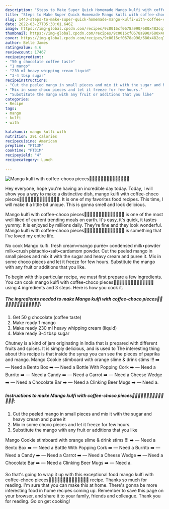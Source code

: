 ```yaml
---
description: "Steps to Make Super Quick Homemade Mango kulfi with coffee-choco pieces🥭🥭🥭🥭🥭🥭🥭🥭🥭🥭🥭🥭🍫🍫"
title: "Steps to Make Super Quick Homemade Mango kulfi with coffee-choco pieces🥭🥭🥭🥭🥭🥭🥭🥭🥭🥭🥭🥭🍫🍫"
slug: 1443-steps-to-make-super-quick-homemade-mango-kulfi-with-coffee-choco-pieces
date: 2022-03-27T05:30:01.646Z
image: https://img-global.cpcdn.com/recipes/9c0016cf0678a990/680x482cq70/mango-kulfi-with-coffee-choco-pieces-recipe-main-photo.jpg
thumbnail: https://img-global.cpcdn.com/recipes/9c0016cf0678a990/680x482cq70/mango-kulfi-with-coffee-choco-pieces-recipe-main-photo.jpg
cover: https://img-global.cpcdn.com/recipes/9c0016cf0678a990/680x482cq70/mango-kulfi-with-coffee-choco-pieces-recipe-main-photo.jpg
author: Belle James
ratingvalue: 4.6
reviewcount: 17467
recipeingredient:
- "50 g chocolate coffee taste"
- "1 mango"
- "230 ml heavy whipping cream liquid"
- "3-4 tbsp sugar"
recipeinstructions:
- "Cut the peeled mango in small pieces and mix it with the sugar and heavy cream and puree it"
- "Mix in some choco pieces and let it freeze for few hours."
- "Substitute the mango with any fruit or additions that you like"
categories:
- Recipe
tags:
- mango
- kulfi
- with

katakunci: mango kulfi with 
nutrition: 291 calories
recipecuisine: American
preptime: "PT13M"
cooktime: "PT31M"
recipeyield: "4"
recipecategory: Lunch

---
```



![Mango kulfi with coffee-choco pieces🥭🥭🥭🥭🥭🥭🥭🥭🥭🥭🥭🥭🍫🍫](https://img-global.cpcdn.com/recipes/9c0016cf0678a990/680x482cq70/mango-kulfi-with-coffee-choco-pieces-recipe-main-photo.jpg)

Hey everyone, hope you're having an incredible day today. Today, I will show you a way to make a distinctive dish, mango kulfi with coffee-choco pieces🥭🥭🥭🥭🥭🥭🥭🥭🥭🥭🥭🥭🍫🍫. It is one of my favorites food recipes. This time, I will make it a little bit unique. This is gonna smell and look delicious.

Mango kulfi with coffee-choco pieces🥭🥭🥭🥭🥭🥭🥭🥭🥭🥭🥭🥭🍫🍫 is one of the most well liked of current trending meals on earth. It's easy, it's quick, it tastes yummy. It is enjoyed by millions daily. They're fine and they look wonderful. Mango kulfi with coffee-choco pieces🥭🥭🥭🥭🥭🥭🥭🥭🥭🥭🥭🥭🍫🍫 is something that I've loved my entire life.

No cook Mango kulfi. fresh cream•mango purée• condensed milk•powder milk•crush pistachio•salt•cardamom powder. Cut the peeled mango in small pieces and mix it with the sugar and heavy cream and puree it. Mix in some choco pieces and let it freeze for few hours. Substitute the mango with any fruit or additions that you like.


To begin with this particular recipe, we must first prepare a few ingredients. You can cook mango kulfi with coffee-choco pieces🥭🥭🥭🥭🥭🥭🥭🥭🥭🥭🥭🥭🍫🍫 using 4 ingredients and 3 steps. Here is how you cook it.

<!--inarticleads1-->

##### The ingredients needed to make Mango kulfi with coffee-choco pieces🥭🥭🥭🥭🥭🥭🥭🥭🥭🥭🥭🥭🍫🍫:

1. Get 50 g chocolate (coffee taste)
1. Make ready 1 mango
1. Make ready 230 ml heavy whipping cream (liquid)
1. Make ready 3-4 tbsp sugar


Chutney is a kind of jam originating in India that is prepared with different fruits and spices. It is simply delicious, and is used to The interesting thing about this recipe is that inside the syrup you can see the pieces of paprika and mango. Mango Cookie stimboard with orange slime &amp; drink stims !!! ➡️ — Need a Bento Box ➡️ — Need a Bottle With Popping Cork ➡️ — Need a Burrito ➡️ — Need a Candy ➡️ — Need a Carrot ➡️ — Need a Cheese Wedge ➡️ — Need a Chocolate Bar ➡️ — Need a Clinking Beer Mugs ➡️ — Need a. 

<!--inarticleads2-->

##### Instructions to make Mango kulfi with coffee-choco pieces🥭🥭🥭🥭🥭🥭🥭🥭🥭🥭🥭🥭🍫🍫:

1. Cut the peeled mango in small pieces and mix it with the sugar and heavy cream and puree it
1. Mix in some choco pieces and let it freeze for few hours.
1. Substitute the mango with any fruit or additions that you like


Mango Cookie stimboard with orange slime &amp; drink stims !!! ➡️ — Need a Bento Box ➡️ — Need a Bottle With Popping Cork ➡️ — Need a Burrito ➡️ — Need a Candy ➡️ — Need a Carrot ➡️ — Need a Cheese Wedge ➡️ — Need a Chocolate Bar ➡️ — Need a Clinking Beer Mugs ➡️ — Need a. 

So that's going to wrap it up with this exceptional food mango kulfi with coffee-choco pieces🥭🥭🥭🥭🥭🥭🥭🥭🥭🥭🥭🥭🍫🍫 recipe. Thanks so much for reading. I'm sure that you can make this at home. There's gonna be more interesting food in home recipes coming up. Remember to save this page on your browser, and share it to your family, friends and colleague. Thank you for reading. Go on get cooking!

